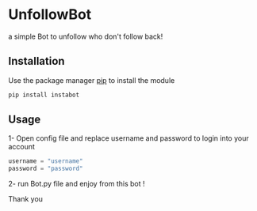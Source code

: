# UnfollowBot
 a simple Bot to unfollow who don't follow back!

## Installation

Use the package manager [pip](https://pip.pypa.io/en/stable/) to install the module

```bash
pip install instabot
```

## Usage
1-  Open config file and replace username and password to login into your account
```python
username = "username"
password = "password"
```
2- run Bot.py file and enjoy from this bot !

Thank you 
